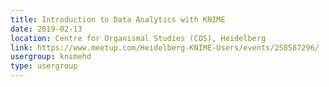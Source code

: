 ```yaml
---
title: Introduction to Data Analytics with KNIME
date: 2019-02-13
location: Centre for Organismal Studies (COS), Heidelberg
link: https://www.meetup.com/Heidelberg-KNIME-Users/events/258587296/
usergroup: knimehd
type: usergroup
---
```

